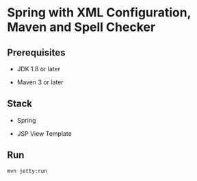 # Spring with XML Configuration, Maven and Spell Checker

## Prerequisites
- JDK 1.8 or later

- Maven 3 or later

## Stack
- Spring

- JSP View Template

## Run
`mvn jetty:run`

